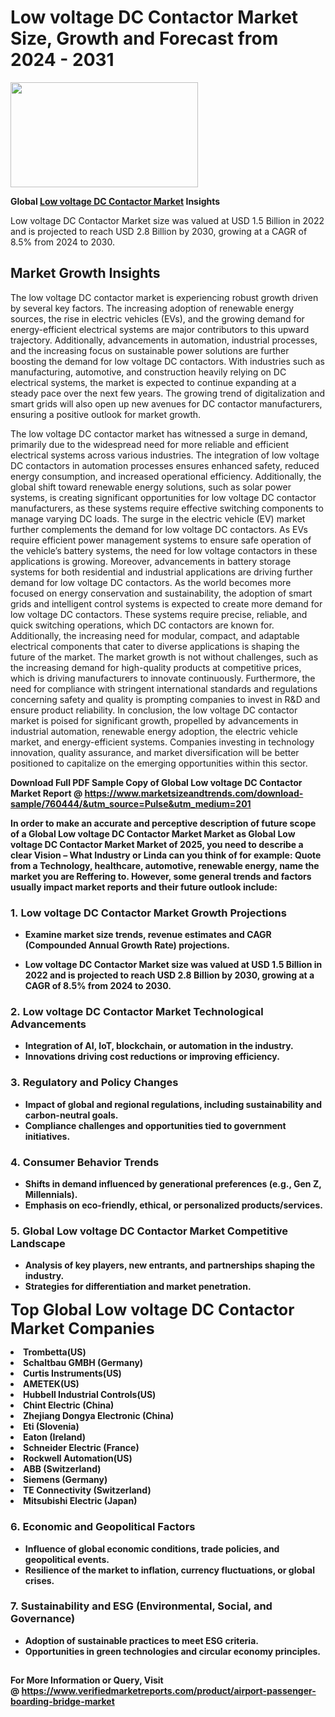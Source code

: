 <H1>Low voltage DC Contactor Market Size, Growth and Forecast from 2024 - 2031</H1><img class="aligncenter size-medium wp-image-584254" src="https://thirdeyenews.in/wp-content/uploads/2024/09/Global-Market-Research-300x168.jpeg" alt="" width="300" height="168" /><p><strong>Global&nbsp;<a href="https://www.marketsizeandtrends.com/download-sample/760444/&amp;utm_source=Pulse&amp;utm_medium=201">Low voltage DC Contactor Market</a> Insights</strong></p><p>Low voltage DC Contactor Market size was valued at USD 1.5 Billion in 2022 and is projected to reach USD 2.8 Billion by 2030, growing at a CAGR of 8.5% from 2024 to 2030.</p><p><h2>Market Growth Insights</h2> <p>The low voltage DC contactor market is experiencing robust growth driven by several key factors. The increasing adoption of renewable energy sources, the rise in electric vehicles (EVs), and the growing demand for energy-efficient electrical systems are major contributors to this upward trajectory. Additionally, advancements in automation, industrial processes, and the increasing focus on sustainable power solutions are further boosting the demand for low voltage DC contactors. With industries such as manufacturing, automotive, and construction heavily relying on DC electrical systems, the market is expected to continue expanding at a steady pace over the next few years. The growing trend of digitalization and smart grids will also open up new avenues for DC contactor manufacturers, ensuring a positive outlook for market growth.</p> <p><strong></strong></p> <p>The low voltage DC contactor market has witnessed a surge in demand, primarily due to the widespread need for more reliable and efficient electrical systems across various industries. The integration of low voltage DC contactors in automation processes ensures enhanced safety, reduced energy consumption, and increased operational efficiency. Additionally, the global shift toward renewable energy solutions, such as solar power systems, is creating significant opportunities for low voltage DC contactor manufacturers, as these systems require effective switching components to manage varying DC loads. The surge in the electric vehicle (EV) market further complements the demand for low voltage DC contactors. As EVs require efficient power management systems to ensure safe operation of the vehicle’s battery systems, the need for low voltage contactors in these applications is growing. Moreover, advancements in battery storage systems for both residential and industrial applications are driving further demand for low voltage DC contactors. As the world becomes more focused on energy conservation and sustainability, the adoption of smart grids and intelligent control systems is expected to create more demand for low voltage DC contactors. These systems require precise, reliable, and quick switching operations, which DC contactors are known for. Additionally, the increasing need for modular, compact, and adaptable electrical components that cater to diverse applications is shaping the future of the market. The market growth is not without challenges, such as the increasing demand for high-quality products at competitive prices, which is driving manufacturers to innovate continuously. Furthermore, the need for compliance with stringent international standards and regulations concerning safety and quality is prompting companies to invest in R&D and ensure product reliability. In conclusion, the low voltage DC contactor market is poised for significant growth, propelled by advancements in industrial automation, renewable energy adoption, the electric vehicle market, and energy-efficient systems. Companies investing in technology innovation, quality assurance, and market diversification will be better positioned to capitalize on the emerging opportunities within this sector.</p> <p><strong></p><p><span class=""><strong>Download Full PDF Sample Copy of Global Low voltage DC Contactor Market Report</strong> @ <a href="https://www.marketsizeandtrends.com/download-sample/760444/&amp;utm_source=Pulse&amp;utm_medium=201" target="_blank">https://www.marketsizeandtrends.com/download-sample/760444/&amp;utm_source=Pulse&amp;utm_medium=201</a></span></p><p>In order to make an accurate and perceptive description of future scope of a Global&nbsp;Low voltage DC Contactor Market Market as Global&nbsp;Low voltage DC Contactor Market Market of 2025, you need to describe a clear Vision &ndash; What Industry or Linda can you think of for example: Quote from a Technology, healthcare, automotive, renewable energy, name the market you are Reffering to. However, some general trends and factors usually impact market reports and their future outlook include:</p><h3>1.&nbsp;<strong>Low voltage DC Contactor Market Growth Projections</strong></h3><ul><li>Examine market size trends, revenue estimates and CAGR (Compounded Annual Growth Rate) projections.</li><li><p>Low voltage DC Contactor Market size was valued at USD 1.5 Billion in 2022 and is projected to reach USD 2.8 Billion by 2030, growing at a CAGR of 8.5% from 2024 to 2030.</p></li></ul><h3>2.&nbsp;<strong>Low voltage DC Contactor Market Technological Advancements</strong></h3><ul><li>Integration of AI, IoT, blockchain, or automation in the industry.</li><li>Innovations driving cost reductions or improving efficiency.</li></ul><h3>3.&nbsp;<strong>Regulatory and Policy Changes</strong></h3><ul><li>Impact of global and regional regulations, including sustainability and carbon-neutral goals.</li><li>Compliance challenges and opportunities tied to government initiatives.</li></ul><h3>4.&nbsp;<strong>Consumer Behavior Trends</strong></h3><ul><li>Shifts in demand influenced by generational preferences (e.g., Gen Z, Millennials).</li><li>Emphasis on eco-friendly, ethical, or personalized products/services.</li></ul><h3>5.&nbsp;<strong>Global Low voltage DC Contactor Market Competitive Landscape</strong></h3><ul><li>Analysis of key players, new entrants, and partnerships shaping the industry.</li><li>Strategies for differentiation and market penetration.</li></ul><p data-pm-slice="1 1 []"><span style="color: inherit; font-family: inherit; font-size: 25px;">Top Global Low voltage DC Contactor Market Companies</span></p><div class="" data-test-id=""><p><li>Trombetta(US)</li><li> Schaltbau GMBH (Germany)</li><li> Curtis Instruments(US)</li><li> AMETEK(US)</li><li> Hubbell Industrial Controls(US)</li><li> Chint Electric (China)</li><li> Zhejiang Dongya Electronic (China)</li><li> Eti (Slovenia)</li><li> Eaton (Ireland)</li><li> Schneider Electric (France)</li><li> Rockwell Automation(US)</li><li> ABB (Switzerland)</li><li> Siemens (Germany)</li><li> TE Connectivity (Switzerland)</li><li> Mitsubishi Electric (Japan)</li></p></div><h3>6.&nbsp;<strong>Economic and Geopolitical Factors</strong></h3><ul><li>Influence of global economic conditions, trade policies, and geopolitical events.</li><li>Resilience of the market to inflation, currency fluctuations, or global crises.</li></ul><h3>7.&nbsp;<strong>Sustainability and ESG (Environmental, Social, and Governance)</strong></h3><ul><li>Adoption of sustainable practices to meet ESG criteria.</li><li>Opportunities in green technologies and circular economy principles.</li></ul><h2><strong style="font-size: 14px;">For More Information or Query, Visit @&nbsp;</strong><a style="background-color: #ffffff; font-size: 14px;" href="https://www.marketsizeandtrends.com/report/low-voltage-dc-contactor-market/" target="_blank">https://www.verifiedmarketreports.com/product/airport-passenger-boarding-bridge-market</a></h2>
